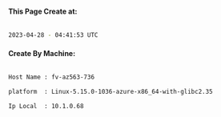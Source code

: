 
   
#### This Page Create at:

```bash

2023-04-28 - 04:41:53 UTC

```

#### Create By Machine:

```bash

Host Name : fv-az563-736

platform  : Linux-5.15.0-1036-azure-x86_64-with-glibc2.35

Ip Local  : 10.1.0.68

```

